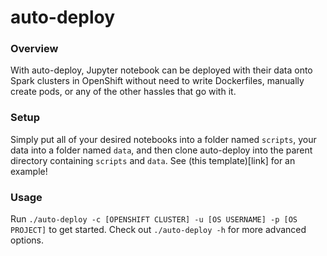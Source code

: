 # auto-deploy

### Overview
With auto-deploy, Jupyter notebook can be deployed with their data onto Spark clusters in OpenShift without need to write Dockerfiles, manually create pods, or any of the other hassles that go with it. 

### Setup
Simply put all of your desired notebooks into a folder named `scripts`, your data into a folder named `data`, and then clone auto-deploy into the parent directory containing `scripts` and `data`. See (this template)[link] for an example!

### Usage
Run `./auto-deploy -c [OPENSHIFT CLUSTER] -u [OS USERNAME] -p [OS PROJECT]` to get started. Check out `./auto-deploy -h` for more advanced options. 
